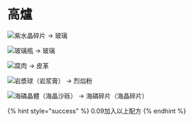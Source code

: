 # 高爐



![紫水晶碎片 → 玻璃](../../../.gitbook/assets/amethyst\_shard\_to\_glass.jpg)

![玻璃瓶 → 玻璃](../../../.gitbook/assets/glass\_from\_blasting.jpg)

![腐肉 → 皮革](../../../.gitbook/assets/rotten\_flesh\_to\_feather.jpg)

![岩漿球（岩浆膏） → 烈焰粉](../../../.gitbook/assets/blaze\_powder\_from\_blasting\_magma\_cream.JPG)

![海磷晶體（海晶沙砾） → 海磷碎片（海晶碎片）](../../../.gitbook/assets/prismarine\_shard\_from-blasting\_prismarine\_crystals.JPG)

{% hint style="success" %}
0.09加入以上配方
{% endhint %}
